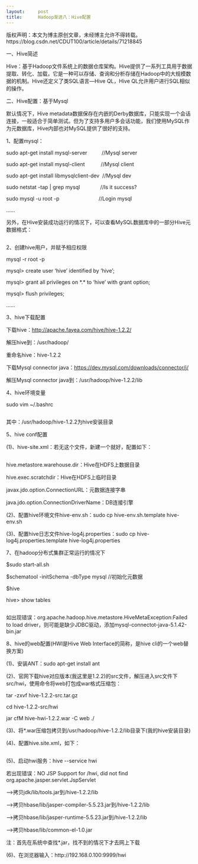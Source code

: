 ```yaml
---
layout:     post
title:      Hadoop渐进八：Hive配置
---
```

<div id="article_content" class="article_content clearfix csdn-tracking-statistics" data-pid="blog" data-mod="popu_307" data-dsm="post">
								<div class="article-copyright">
					版权声明：本文为博主原创文章，未经博主允许不得转载。					https://blog.csdn.net/CDUT100/article/details/71218845				</div>
								            <link rel="stylesheet" href="https://csdnimg.cn/release/phoenix/template/css/ck_htmledit_views-f76675cdea.css">
						<div class="htmledit_views" id="content_views">
                
<p><span>一、Hive简述</span></p>
<p><span>Hive：基于Hadoop文件系统上的数据仓库架构。Hive提供了一系列工具用于数据提取、转化、加载，它是一种可以存储、查询和分析存储在Hadoop中的大规模数据的机制。Hive还定义了类SQL语言—Hive QL，Hive QL允许用户进行SQL相似的操作。</span></p>
<p><span>二、Hive配置：基于Mysql</span></p>
<p><span>默认情况下，Hive metadata数据保存在内嵌的Derby数据库，只能实现一个会话连接，一般适合于简单测试。但为了支持多用户多会话功能，我们使用MySQL作为元数据库，Hive内部也对MySQL提供了很好的支持。</span></p>
<p><span>1、配置mysql：</span></p>
<p><span>sudo apt-get install mysql-server<span></span>          //Mysql server </span></p>
<p><span>sudo apt-get install mysql-client           //Mysql client</span></p>
<p><span>sudo apt-get install libmysqlclient-dev  //Mysql dev</span></p>
<p><span>sudo netstat -tap | grep mysql              //Is it success?</span></p>
<p><span>sudo mysql -u root -p<span> </span>
                          //Login mysql</span></p>
<p><span>……</span></p>
<p><span>另外，在Hive安装成功运行的情况下，可以查看MySQL数据库中的一部分Hive元数据格式： </span></p>
<p><span></span><img src="https://img-blog.csdn.net/20170505180627108?watermark/2/text/aHR0cDovL2Jsb2cuY3Nkbi5uZXQvQ0RVVDEwMA==/font/5a6L5L2T/fontsize/400/fill/I0JBQkFCMA==/dissolve/70/gravity/Center" alt=""><br></p>
<p><span>2、创建hive用户，并赋予相应权限</span></p>
<p><span>mysql -r root -p</span></p>
<p><span>mysql&gt; create user ‘hive’ identified by ‘hive’;</span></p>
<p><span>mysql&gt; grant all privileges on *.* to ‘hive’ with grant option;</span></p>
<p><span>mysql&gt; flush privileges;</span></p>
<p><span>……</span></p>
<p><span>3、hive下载配置</span></p>
<p><span>下载hive：<a href="http://apache.fayea.com/hive/hive-1.2.2/" rel="nofollow"><span>http://apache.fayea.com/hive/hive-1.2.2/</span></a></span></p>
<p><span>解压hive到：/usr/hadoop/</span></p>
<p><span>重命名hive：hive-1.2.2</span></p>
<p><span>下载Mysql connector java：<a href="https://dev.mysql.com/downloads/connector/j/" rel="nofollow"><span>https://dev.mysql.com/downloads/connector/j/</span></a></span></p>
<p><span>解压Mysql connector java到：/usr/hadoop/hive-1.2.2/lib</span></p>
<p><span>4、hive环境变量</span></p>
<p><span>sudo vim ~/.bashrc </span></p>
<p><span><img src="https://img-blog.csdn.net/20170505180749109?watermark/2/text/aHR0cDovL2Jsb2cuY3Nkbi5uZXQvQ0RVVDEwMA==/font/5a6L5L2T/fontsize/400/fill/I0JBQkFCMA==/dissolve/70/gravity/Center" alt=""><br></span></p>
<p><span>其中：/usr/hadoop/hive-1.2.2为hive安装目录</span></p>
<p><span>5、hive conf配置</span></p>
<p><span>(1)、hive-site.xml：若无这个文件，新建一个就好，配置如下： </span></p>
<p><span><img src="https://img-blog.csdn.net/20170505180920266?watermark/2/text/aHR0cDovL2Jsb2cuY3Nkbi5uZXQvQ0RVVDEwMA==/font/5a6L5L2T/fontsize/400/fill/I0JBQkFCMA==/dissolve/70/gravity/Center" alt=""><br></span></p>
<p><span></span></p>
<p><span>hive.metastore.warehouse.dir：Hive在HDFS上数据目录</span></p>
<p><span>hive.exec.scratchdir：Hive在HDFS上临时目录</span></p>
<p><span>javax.jdo.option.ConnectionURL：元数据连接字串</span></p>
<p><span>java.jdo.option.ConnectionDriverName：DB连接引擎</span></p>
<p><span>(2)、配置hive环境文件hive-env.sh：sudo cp hive-env.sh.template hive-env.sh</span></p>
<p><span>(3)、配置hive日志文件hive-log4j.properties：sudo cp hive-log4j.properties.template hive-log4j.properties</span></p>
<p><span>7、在hadoop分布式集群正常运行的情况下</span></p>
<p><span>$sudo start-all.sh</span></p>
<p><span>$schematool -initSchema -dbType mysql //初始化元数据</span></p>
<p><span>$hive</span></p>
<p><span>hive&gt; show tables </span></p>
<p><span><img src="https://img-blog.csdn.net/20170505181026941?watermark/2/text/aHR0cDovL2Jsb2cuY3Nkbi5uZXQvQ0RVVDEwMA==/font/5a6L5L2T/fontsize/400/fill/I0JBQkFCMA==/dissolve/70/gravity/Center" alt=""><br></span></p>
<p><span>如出现错误：org.apache.hadoop.hive.metastore.HiveMetaException:Failed to load driver，则可能是缺少JDBC驱动，添加mysql-connectot-java-5.1.42-bin.jar</span></p>
<p><span>8、hive的web配置(HWI是Hive Web Interface的简称，是hive cli的一个web替换方案)</span></p>
<p><span>(1)、安装ANT：sudo apt-get install ant</span></p>
<p><span>(2)、官网下载hive对应版本(我这里是1.2.2)的src文件，解压进入src文件下src/hwi，使用命令将web打包成war格式压缩包：</span></p>
<p><span>tar -zxvf hive-1.2.2-src.tar.gz</span></p>
<p><span>cd hive-1.2.2-src/hwi</span></p>
<p><span>jar cfM hive-hwi-1.2.2.war -C web ./</span></p>
<p><span>(3)、将*.war压缩包拷贝到/usr/hadoop/hive-1.2.2/lib目录下(我的hive安装目录)</span></p>
<p><span>(4)、配置hive.site.xml，如下： </span></p>
<p><span></span><img src="https://img-blog.csdn.net/20170505181105410?watermark/2/text/aHR0cDovL2Jsb2cuY3Nkbi5uZXQvQ0RVVDEwMA==/font/5a6L5L2T/fontsize/400/fill/I0JBQkFCMA==/dissolve/70/gravity/Center" alt=""><br></p>
<p><span>(5)、启动hwi服务：hive --service hwi</span></p>
<p><span>若出现错误：NO JSP Support for /hwi, did not find org.apache.jasper.servlet.JspServlet</span></p>
<p><span>—&gt;拷贝jdk/lib/tools.jar到/hive-1.2.2/lib</span></p>
<p><span>—&gt;拷贝hbase/lib/jasper-compiler-5.5.23.jar到/hive-1.2.2/lib</span></p>
<p><span>—&gt;拷贝hbase/lib/jasper-runtime-5.5.23.jar到/hive-1.2.2/lib</span></p>
<p><span>—&gt;拷贝hbase/lib/common-el-1.0.jar</span></p>
<p><span>注：首先在系统中查找*.jar，找不到的情况下才去网上下载</span></p>
<p><span>(6)、在浏览器输入：http://192.168.0.100:9999/hwi </span></p>
<p><img src="https://img-blog.csdn.net/20170505181144739?watermark/2/text/aHR0cDovL2Jsb2cuY3Nkbi5uZXQvQ0RVVDEwMA==/font/5a6L5L2T/fontsize/400/fill/I0JBQkFCMA==/dissolve/70/gravity/Center" alt=""><br></p>
            </div>
                </div>